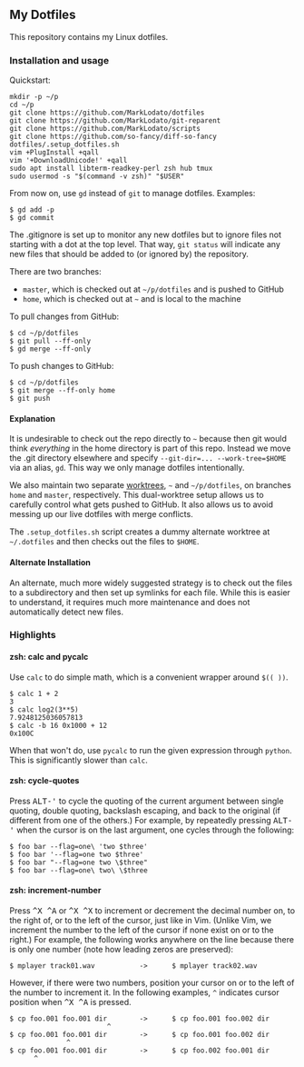 ## My Dotfiles

This repository contains my Linux dotfiles.

### Installation and usage

Quickstart:

    mkdir -p ~/p
    cd ~/p
    git clone https://github.com/MarkLodato/dotfiles
    git clone https://github.com/MarkLodato/git-reparent
    git clone https://github.com/MarkLodato/scripts
    git clone https://github.com/so-fancy/diff-so-fancy
    dotfiles/.setup_dotfiles.sh
    vim +PlugInstall +qall
    vim '+DownloadUnicode!' +qall
    sudo apt install libterm-readkey-perl zsh hub tmux
    sudo usermod -s "$(command -v zsh)" "$USER"

From now on, use `gd` instead of `git` to manage dotfiles.  Examples:

    $ gd add -p
    $ gd commit

The .gitignore is set up to monitor any new dotfiles but to ignore files not
starting with a dot at the top level.  That way, `git status` will indicate any
new files that should be added to (or ignored by) the repository.

There are two branches:

*   `master`, which is checked out at `~/p/dotfiles` and is pushed to GitHub
*   `home`, which is checked out at `~` and is local to the machine

To pull changes from GitHub:

    $ cd ~/p/dotfiles
    $ git pull --ff-only
    $ gd merge --ff-only

To push changes to GitHub:

    $ cd ~/p/dotfiles
    $ git merge --ff-only home
    $ git push

#### Explanation

It is undesirable to check out the repo directly to `~` because then git would
think *everything* in the home directory is part of this repo. Instead we move
the .git directory elsewhere and specify `--git-dir=... --work-tree=$HOME` via
an alias, `gd`. This way we only manage dotfiles intentionally.

We also maintain two separate
[worktrees](https://git-scm.com/docs/git-worktree), `~` and `~/p/dotfiles`, on
branches `home` and `master`, respectively. This dual-worktree setup allows us
to carefully control what gets pushed to GitHub. It also allows us to avoid
messing up our live dotfiles with merge conflicts.

The `.setup_dotfiles.sh` script creates a dummy alternate worktree at
`~/.dotfiles` and then checks out the files to `$HOME`.

#### Alternate Installation

An alternate, much more widely suggested strategy is to check out the files to
a subdirectory and then set up symlinks for each file.  While this is easier to
understand, it requires much more maintenance and does not automatically detect
new files.

### Highlights

#### zsh: calc and pycalc

Use `calc` to do simple math, which is a convenient wrapper around `$(( ))`.

    $ calc 1 + 2
    3
    $ calc log2(3**5)
    7.9248125036057813
    $ calc -b 16 0x1000 + 12
    0x100C

When that won't do, use `pycalc` to run the given expression through `python`.
This is significantly slower than `calc`.

#### zsh: cycle-quotes

Press <kbd>ALT-'</kbd> to cycle the quoting of the current argument between
single quoting, double quoting, backslash escaping, and back to the original
(if different from one of the others.)  For example, by repeatedly pressing
<kbd>ALT-'</kbd> when the cursor is on the last argument, one cycles through
the following:

    $ foo bar --flag=one\ 'two $three'
    $ foo bar '--flag=one two $three'
    $ foo bar "--flag=one two \$three"
    $ foo bar --flag=one\ two\ \$three

#### zsh: increment-number

Press <kbd>^X ^A</kbd> or <kbd>^X ^X</kbd> to increment or
decrement the decimal number on, to the right of, or to the left of the
cursor, just like in Vim.  (Unlike Vim, we increment the number to the left of
the cursor if none exist on or to the right.)  For example, the following
works anywhere on the line because there is only one number (note how leading
zeros are preserved):

    $ mplayer track01.wav           ->      $ mplayer track02.wav

However, if there were two numbers, position your cursor on or to the left of
the number to increment it.  In the following examples, `^` indicates cursor
position when <kbd>^X ^A</kbd> is pressed.

    $ cp foo.001 foo.001 dir        ->      $ cp foo.001 foo.002 dir
                            ^
    $ cp foo.001 foo.001 dir        ->      $ cp foo.001 foo.002 dir
                  ^
    $ cp foo.001 foo.001 dir        ->      $ cp foo.002 foo.001 dir
          ^
